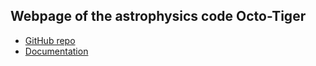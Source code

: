 ## Webpage of the astrophysics code Octo-Tiger

* [GitHub repo](https://github.com/STEllAR-GROUP/octotiger)
* [Documentation](https://stellar-group.github.io/octotiger/doc/html/)

